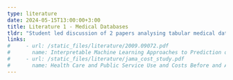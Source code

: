 ```yaml
---
type: literature
date: 2024-05-15T13:00:00+3:00
title: Literature 1 - Medical Databases
tldr: "Student led discussion of 2 papers analysing tabular medical database data"
links: 
#     - url: /static_files/literature/2009.09072.pdf
#       name: Interpretable Machine Learning Approaches to Prediction of Chronic Homelessness
#     - url: /static_files/literature/jama_cost_study.pdf
#       name: Health Care and Public Service Use and Costs Before and After Provision of Housing for Chronically Homeless Persons With Severe Alcohol Problems
---
```

